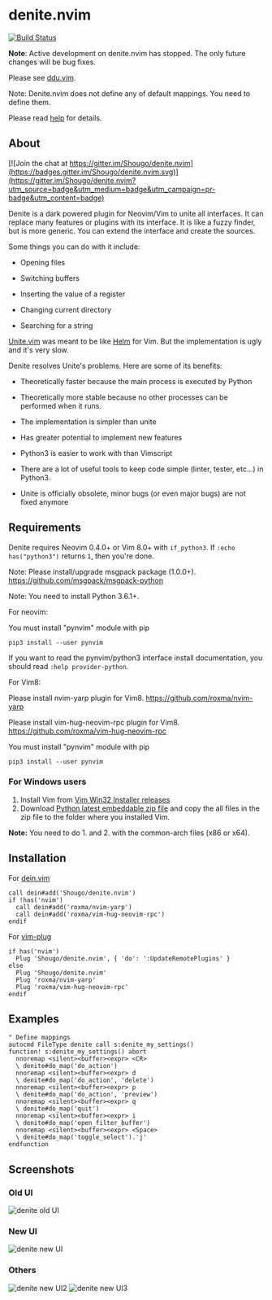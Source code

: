 denite.nvim
===========

[![Build Status](https://travis-ci.org/Shougo/denite.nvim.svg?branch=master)](https://travis-ci.org/Shougo/denite.nvim)


**Note**: Active development on denite.nvim has stopped. The only future
changes will be bug fixes.

Please see [ddu.vim](https://github.com/Shougo/deoppet.vim).


Note: Denite.nvim does not define any of default mappings.  You need to define
them.

Please read [help](doc/denite.txt) for details.


## About

[![Join the chat at https://gitter.im/Shougo/denite.nvim](https://badges.gitter.im/Shougo/denite.nvim.svg)](https://gitter.im/Shougo/denite.nvim?utm_source=badge&utm_medium=badge&utm_campaign=pr-badge&utm_content=badge)

Denite is a dark powered plugin for Neovim/Vim to unite all interfaces.
It can replace many features or plugins with its interface.
It is like a fuzzy finder, but is more generic.
You can extend the interface and create the sources.

Some things you can do with it include:

* Opening files

* Switching buffers

* Inserting the value of a register

* Changing current directory

* Searching for a string

[Unite.vim](https://github.com/Shougo/unite.vim) was meant to be like [Helm](https://github.com/emacs-helm/helm) for Vim.
But the implementation is ugly and it's very slow.

Denite resolves Unite's problems. Here are some of its benefits:

* Theoretically faster because the main process is executed by Python

* Theoretically more stable because no other processes can be performed when
it runs.

* The implementation is simpler than unite

* Has greater potential to implement new features

* Python3 is easier to work with than Vimscript

* There are a lot of useful tools to keep code simple (linter, tester, etc...)
in Python3.

* Unite is officially obsolete, minor bugs (or even major bugs) are
not fixed anymore


## Requirements

Denite requires Neovim 0.4.0+ or Vim 8.0+ with `if_python3`.
If `:echo has("python3")` returns `1`, then you're done.

Note: Please install/upgrade msgpack package (1.0.0+).
https://github.com/msgpack/msgpack-python

Note: You need to install Python 3.6.1+.

For neovim:

You must install "pynvim" module with pip

    pip3 install --user pynvim

If you want to read the pynvim/python3 interface install documentation,
you should read `:help provider-python`.

For Vim8:

Please install nvim-yarp plugin for Vim8.
https://github.com/roxma/nvim-yarp

Please install vim-hug-neovim-rpc plugin for Vim8.
https://github.com/roxma/vim-hug-neovim-rpc

You must install "pynvim" module with pip

    pip3 install --user pynvim



### For Windows users

1. Install Vim from [Vim Win32 Installer
   releases](https://github.com/vim/vim-win32-installer/releases)
2. Download [Python latest embeddable zip
   file](https://www.python.org/downloads/windows/) and copy the all files in
   the zip file to the folder where you installed Vim.

**Note:** You need to do 1. and 2. with the common-arch files (x86 or x64).


## Installation

For [dein.vim](https://github.com/Shougo/dein.vim)

```
call dein#add('Shougo/denite.nvim')
if !has('nvim')
  call dein#add('roxma/nvim-yarp')
  call dein#add('roxma/vim-hug-neovim-rpc')
endif
```

For [vim-plug](https://github.com/junegunn/vim-plug)

```
if has('nvim')
  Plug 'Shougo/denite.nvim', { 'do': ':UpdateRemotePlugins' }
else
  Plug 'Shougo/denite.nvim'
  Plug 'roxma/nvim-yarp'
  Plug 'roxma/vim-hug-neovim-rpc'
endif
```


## Examples

```vim
" Define mappings
autocmd FileType denite call s:denite_my_settings()
function! s:denite_my_settings() abort
  nnoremap <silent><buffer><expr> <CR>
  \ denite#do_map('do_action')
  nnoremap <silent><buffer><expr> d
  \ denite#do_map('do_action', 'delete')
  nnoremap <silent><buffer><expr> p
  \ denite#do_map('do_action', 'preview')
  nnoremap <silent><buffer><expr> q
  \ denite#do_map('quit')
  nnoremap <silent><buffer><expr> i
  \ denite#do_map('open_filter_buffer')
  nnoremap <silent><buffer><expr> <Space>
  \ denite#do_map('toggle_select').'j'
endfunction
```


## Screenshots

### Old UI

![denite old UI](https://user-images.githubusercontent.com/13142418/65154984-06107180-da5f-11e9-8cbf-e0a544d0dbc5.jpg)

### New UI

![denite new UI](https://user-images.githubusercontent.com/13142418/65154937-f002b100-da5e-11e9-8aef-723233e3704d.jpg)

### Others

![denite new UI2](https://user-images.githubusercontent.com/1239245/58742567-a155ea80-8460-11e9-9925-09082def2c80.gif)
![denite new UI3](https://user-images.githubusercontent.com/41671631/58790351-cf832800-8622-11e9-912d-813408876b86.gif)
